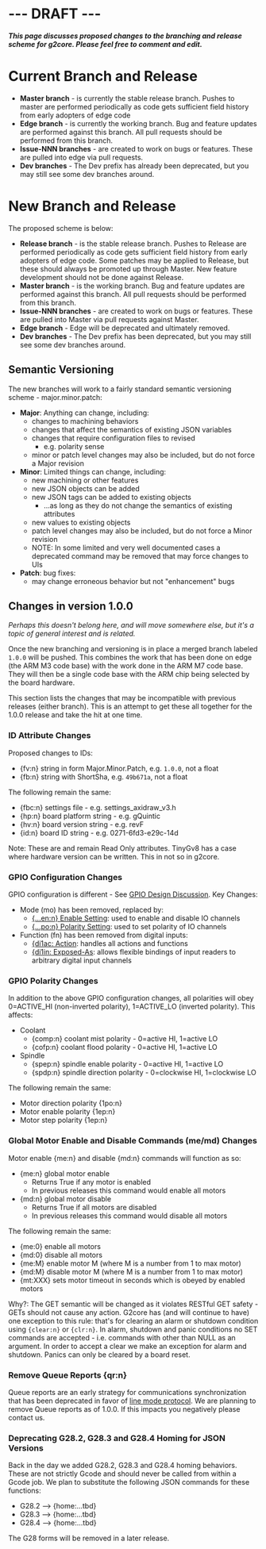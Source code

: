 # --- DRAFT ---
_**This page discusses proposed changes to the branching and release scheme for g2core. Please feel free to comment and edit.**_

# Current Branch and Release
* **Master branch** - is currently the stable release branch. Pushes to master are performed periodically as code gets sufficient field history from early adopters of edge code
* **Edge branch** - is currently the working branch. Bug and feature updates are performed against this branch. All pull requests should be performed from this branch.
* **Issue-NNN branches** - are created to work on bugs or features. These are pulled into edge via pull requests. 
* **Dev branches** - The Dev prefix has already been deprecated, but you may still see some dev branches around.

# New Branch and Release
The proposed scheme is below:
* **Release branch** - is the stable release branch. Pushes to Release are performed periodically as code gets sufficient field history from early adopters of edge code. Some patches may be applied to Release, but these should always be promoted up through Master. New feature development should not be done against Release. 
* **Master branch** - is the working branch. Bug and feature updates are performed against this branch. All pull requests should be performed from this branch.
* **Issue-NNN branches** - are created to work on bugs or features. These are pulled into Master via pull requests against Master. 
* **Edge branch** - Edge will be deprecated and ultimately removed. 
* **Dev branches** - The Dev prefix has been deprecated, but you may still see some dev branches around.

## Semantic Versioning
The new branches will work to a fairly standard semantic versioning scheme - major.minor.patch:
* **Major**: Anything can change, including:
  * changes to machining behaviors
  * changes that affect the semantics of existing JSON variables
  * changes that require configuration files to revised
    * e.g. polarity sense
  * minor or patch level changes may also be included, but do not force a Major revision
* **Minor**: Limited things can change, including:
  * new machining or other features
  * new JSON objects can be added
  * new JSON tags can be added to existing objects
    * ...as long as they do not change the semantics of existing attributes
  * new values to existing objects
  * patch level changes may also be included, but do not force a Minor revision 
  * NOTE: In some limited and very well documented cases a deprecated command may be removed that may force changes to UIs 
* **Patch**: bug fixes:
  * may change erroneous behavior but not "enhancement" bugs
 
## Changes in version 1.0.0 
_Perhaps this doesn't belong here, and will move somewhere else, but it's a topic of general interest and is related._

Once the new branching and versioning is in place a merged branch labeled `1.0.0` will be pushed. This combines the work that has been done on edge (the ARM M3 code base) with the work done in the ARM M7 code base. They will then be a single code base with the ARM chip being selected by the board hardware.

This section lists the changes that may be incompatible with previous releases (either branch). This is an attempt to get these all together for the 1.0.0 release and take the hit at one time.

### ID Attribute Changes
Proposed changes to IDs:
* {fv:n} string in form Major.Minor.Patch, e.g. `1.0.0`, not a float
* {fb:n} string with ShortSha, e.g. `49b671a`, not a float

The following remain the same:
* {fbc:n} settings file - e.g. settings_axidraw_v3.h
* {hp:n} board platform string - e.g. gQuintic
* {hv:n} board version string - e.g. revF
* {id:n} board ID string - e.g. 0271-6fd3-e29c-14d

Note: These are and remain Read Only attributes. TinyGv8 has a case where hardware version can be written. This in not so in g2core.

### GPIO Configuration Changes
GPIO configuration is different - See [GPIO Design Discussion](GPIO-Design-Discussion/_edit). Key Changes:
* Mode (mo) has been removed, replaced by:
  * [{...en:n} Enable Setting](gpio-primitives#enn-enable-setting): used to enable and disable IO channels
  * [{...po:n} Polarity Setting](gpio-primitives#pon-polarity-setting): used to set polarity of IO channels
* Function (fn) has been removed from digital inputs:
  * [{di1ac: Action](gpio-primitives#digital-input-configuration-values): handles all actions and functions
  * [{di1in: Exposed-As](gpio-primitives#digital-input-configuration-values): allows flexible bindings of input readers to arbitrary digital input channels

### GPIO Polarity Changes
In addition to the above GPIO configuration changes, all polarities will obey 0=ACTIVE_HI (non-inverted polarity), 1=ACTIVE_LO (inverted polarity). This affects: 
* Coolant
  * {comp:n} coolant mist polarity - 0=active HI, 1=active LO
  * {cofp:n} coolant flood polarity - 0=active HI, 1=active LO
* Spindle
  * {spep:n} spindle enable polarity - 0=active HI, 1=active LO
  * {spdp:n} spindle direction polarity - 0=clockwise HI, 1=clockwise LO

The following remain the same:
* Motor direction polarity {1po:n}
* Motor enable polarity {1ep:n}
* Motor step polarity {1ep:n}

### Global Motor Enable and Disable Commands (me/md) Changes
Motor enable {me:n} and disable {md:n} commands will function as so:
* {me:n} global motor enable
    * Returns True if any motor is enabled
    * In previous releases this command would enable all motors
* {md:n} global motor disable
    * Returns True if all motors are disabled
    * In previous releases this command would disable all motors

The following remain the same:
* {me:0} enable all motors
* {md:0} disable all motors
* {me:M} enable motor M (where M is a number from 1 to max motor)
* {md:M} disable motor M (where M is a number from 1 to max motor)
* {mt:XXX} sets motor timeout in seconds which is obeyed by enabled motors

Why?: The GET semantic will be changed as it violates RESTful GET safety - GETs should not cause any action. G2core has (and will continue to have) one exception to this rule: that's for clearing an alarm or shutdown condition using `{clear:n}` or `{clr:n}`. In alarm, shutdown and panic conditions no SET commands are accepted - i.e. commands with other than NULL as an argument. In order to accept a clear we make an exception for alarm and shutdown. Panics can only be cleared by a board reset.

### Remove Queue Reports {qr:n}
Queue reports are an early strategy for communications synchronization that has been deprecated in favor of [line mode protocol](g2core-Communications#line-mode-protocol). We are planning to remove Queue reports as of 1.0.0. If this impacts you negatively please contact us. 

### Deprecating G28.2, G28.3 and G28.4 Homing for JSON Versions
Back in the day we added G28.2, G28.3 and G28.4 homing behaviors. These are not strictly Gcode and should never be called from within a Gcode job. We plan to substitute the following JSON commands for these functions:
* G28.2 --> {home:...tbd}
* G28.3 --> {home:...tbd}
* G28.4 --> {home:...tbd}

The G28 forms will be removed in a later release.
